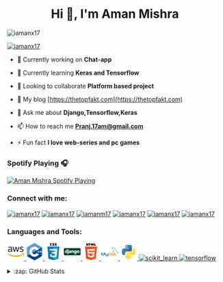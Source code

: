 <h1 align="center">Hi 👋, I'm Aman Mishra</h1>
<p align="left"> <img src="https://komarev.com/ghpvc/?username=iamanx17&label=Profile%20views&color=0e75b6&style=flat" alt="iamanx17" /> </p>

<p align="left"> <a href="https://twitter.com/iamanx17" target="blank"><img src="https://img.shields.io/twitter/follow/iamanx17?logo=twitter&style=for-the-badge" alt="iamanx17" /></a> </p>

- 🔭 Currently working on **Chat-app**

- 🌱 Currently learning **Keras and Tensorflow**

- 👯 Looking to collaborate **Platform based project**

- 📝 My blog [https://thetopfakt.com](https://thetopfakt.com)

- 💬 Ask me about **Django,Tensorflow,Keras**

- 📫 How to reach me **Pranj.17am@gmail.com**

- ⚡ Fun fact **I love web-series and pc games**

### Spotify Playing 🎧

[<img src="https://now-playing-codestackr.vercel.app/api/spotify-playing" alt="Aman Mishra Spotify Playing" width="350" />](https://open.spotify.com/user/31qlnhdylxhdijjt75wydzpfhtum)


<h3 align="left">Connect with me:</h3>
<p align="left">
<a href="https://twitter.com/iamanx17" target="blank"><img align="center" src="https://cdn.jsdelivr.net/npm/simple-icons@3.0.1/icons/twitter.svg" alt="iamanx17" height="30" width="40" /></a>
<a href="https://linkedin.com/in/iamanx17" target="blank"><img align="center" src="https://cdn.jsdelivr.net/npm/simple-icons@3.0.1/icons/linkedin.svg" alt="iamanx17" height="30" width="40" /></a>
<a href="https://kaggle.com/iamanm17" target="blank"><img align="center" src="https://cdn.jsdelivr.net/npm/simple-icons@3.0.1/icons/kaggle.svg" alt="iamanm17" height="30" width="40" /></a>
<a href="https://fb.com/iamanx17" target="blank"><img align="center" src="https://cdn.jsdelivr.net/npm/simple-icons@3.0.1/icons/facebook.svg" alt="iamanx17" height="30" width="40" /></a>
<a href="https://instagram.com/iamanx17" target="blank"><img align="center" src="https://cdn.jsdelivr.net/npm/simple-icons@3.0.1/icons/instagram.svg" alt="iamanx17" height="30" width="40" /></a>
<a href="https://www.hackerrank.com/iamanx17" target="blank"><img align="center" src="https://cdn.jsdelivr.net/npm/simple-icons@3.0.1/icons/hackerrank.svg" alt="iamanx17" height="30" width="40" /></a>
</p>


<h3 align="left">Languages and Tools:</h3>
<p align="left"> <a href="https://aws.amazon.com" target="_blank"> <img src="https://raw.githubusercontent.com/devicons/devicon/master/icons/amazonwebservices/amazonwebservices-original-wordmark.svg" alt="aws" width="40" height="40"/> </a> <a href="https://www.w3schools.com/cpp/" target="_blank"> <img src="https://raw.githubusercontent.com/devicons/devicon/master/icons/cplusplus/cplusplus-original.svg" alt="cplusplus" width="40" height="40"/> </a> <a href="https://www.w3schools.com/css/" target="_blank"> <img src="https://raw.githubusercontent.com/devicons/devicon/master/icons/css3/css3-original-wordmark.svg" alt="css3" width="40" height="40"/> </a> <a href="https://www.djangoproject.com/" target="_blank"> <img src="https://raw.githubusercontent.com/devicons/devicon/master/icons/django/django-original.svg" alt="django" width="40" height="40"/> </a> <a href="https://www.w3.org/html/" target="_blank"> <img src="https://raw.githubusercontent.com/devicons/devicon/master/icons/html5/html5-original-wordmark.svg" alt="html5" width="40" height="40"/> </a> <a href="https://www.mysql.com/" target="_blank"> <img src="https://raw.githubusercontent.com/devicons/devicon/master/icons/mysql/mysql-original-wordmark.svg" alt="mysql" width="40" height="40"/> </a> <a href="https://www.python.org" target="_blank"> <img src="https://raw.githubusercontent.com/devicons/devicon/master/icons/python/python-original.svg" alt="python" width="40" height="40"/> </a> <a href="https://scikit-learn.org/" target="_blank"> <img src="https://upload.wikimedia.org/wikipedia/commons/0/05/Scikit_learn_logo_small.svg" alt="scikit_learn" width="40" height="40"/> </a> <a href="https://www.tensorflow.org" target="_blank"> <img src="https://www.vectorlogo.zone/logos/tensorflow/tensorflow-icon.svg" alt="tensorflow" width="40" height="40"/> </a> </p>


<details>
  <summary>:zap: GitHub Stats</summary>


  <img align="left" alt="Aman Mishra GitHub Stats" src="https://github-readme-stats.vercel.app/api?username=iamanx17&count_private=true" />

</details>
